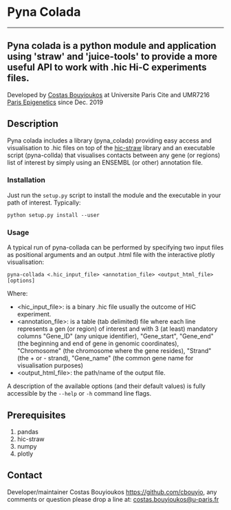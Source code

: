 # Pyna Colada
-------------

Pyna colada is a python module and application using 'straw' and 'juice-tools' to provide a more useful API to work with .hic Hi-C experiments files.
------------------
Developed by [Costas Bouyioukos](https://github.com/cbouyio) at Universite Paris Cite and UMR7216 [Paris Epigenetics](https://github.com/parisepigenetics) since Dec. 2019

## Description

Pyna colada includes a library (pyna_colada) providing easy access and visualisation to .hic files on top of the [hic-straw](https://github.com/aidenlab/straw) library and an executable script (pyna-collda) that visualises contacts between any gene (or regions) list of interest by simply using an ENSEMBL (or other) annotation file.

### Installation
Just run the `setup.py` script to install the module and the executable in your path of interest. Typically:

```python setup.py install --user```

### Usage
A typical run of pyna-collada can be performed by specifying two input files as positional arguments and an output .html file with the interactive plotly visualisation:

```pyna-collada <.hic_input_file> <annotation_file> <output_html_file> [options]```

Where:
  * <hic_input_file>: is a binary .hic file usually the outcome of HiC experiment.
  * <annotation_file>: is a table (tab delimited) file where each line represents a gen (or region) of interest and with 3 (at least) mandatory columns "Gene_ID" (any unique identifier), "Gene_start", "Gene_end" (the beginning and end of gene in genomic coordinates), "Chromosome" (the chromosome where the gene resides), "Strand" (the + or - strand), "Gene_name" (the common gene name for visualisation purposes)
  * <output_html_file>: the path/name of the output file.
 
A description of the available options (and their default values) is fully accessible by the `--help` or `-h` command line flags.

## Prerequisites

1. pandas
2. hic-straw
3. numpy
4. plotly

## Contact
Developer/maintainer Costas Bouyioukos https://github.com/cbouyio, any comments or question please drop a line at: costas.bouyioukos@u-paris.fr